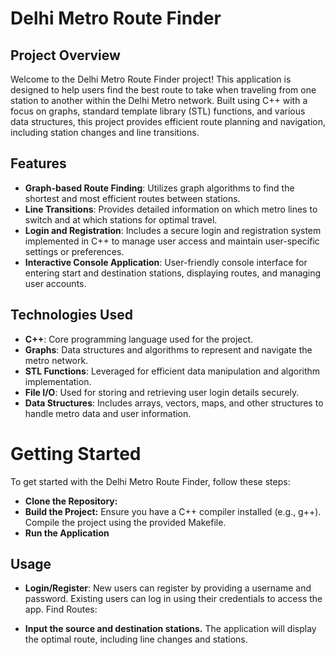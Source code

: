# Delhi Metro Route Finder

## Project Overview
Welcome to the Delhi Metro Route Finder project! This application is designed to help users find the best route to take when traveling from one station to another within the Delhi Metro network. Built using C++ with a focus on graphs, standard template library (STL) functions, and various data structures, this project provides efficient route planning and navigation, including station changes and line transitions.

## Features
- **Graph-based Route Finding**: Utilizes graph algorithms to find the shortest and most efficient routes between stations.
- **Line Transitions**: Provides detailed information on which metro lines to switch and at which stations for optimal travel.
- **Login and Registration**: Includes a secure login and registration system implemented in C++ to manage user access and maintain user-specific settings or preferences.
- **Interactive Console Application**: User-friendly console interface for entering start and destination stations, displaying routes, and managing user accounts.

## Technologies Used
- **C++**: Core programming language used for the project.
- **Graphs**: Data structures and algorithms to represent and navigate the metro network.
- **STL Functions**: Leveraged for efficient data manipulation and algorithm implementation.
- **File I/O**: Used for storing and retrieving user login details securely.
- **Data Structures**: Includes arrays, vectors, maps, and other structures to handle metro data and user information.

# Getting Started

To get started with the Delhi Metro Route Finder, follow these steps:
- **Clone the Repository:**
- **Build the Project:**
Ensure you have a C++ compiler installed (e.g., g++).
Compile the project using the provided Makefile.
- **Run the Application**

## Usage

- **Login/Register**:
New users can register by providing a username and password.
Existing users can log in using their credentials to access the app.
Find Routes:

- **Input the source and destination stations.**
The application will display the optimal route, including line changes and stations.
